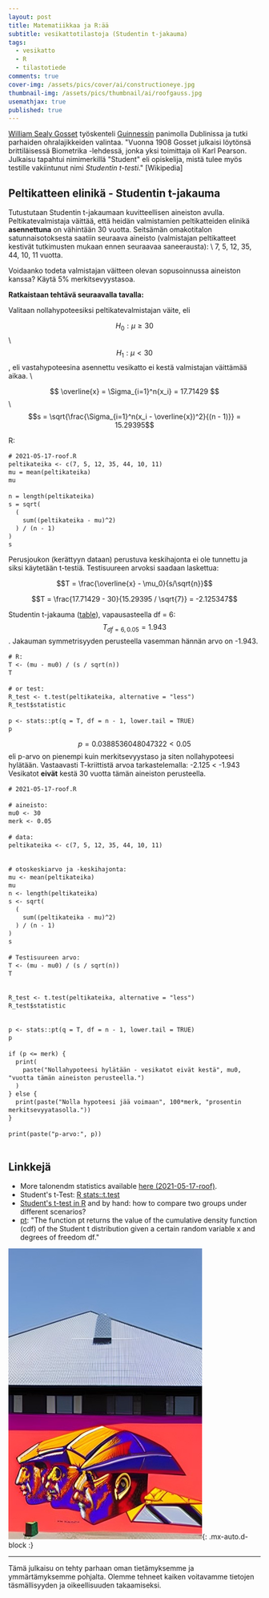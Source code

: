 ```yaml
---
layout: post
title: Matematiikkaa ja R:ää
subtitle: vesikattotilastoja (Studentin t-jakauma)
tags:
  - vesikatto
  - R
  - tilastotiede
comments: true
cover-img: /assets/pics/cover/ai/constructioneye.jpg
thumbnail-img: /assets/pics/thumbnail/ai/roofgauss.jpg
usemathjax: true
published: true
---
```


[William Sealy Gosset](https://fi.wikipedia.org/wiki/William_Sealy_Gosset) työskenteli [Guinnessin](https://talonendm.github.io/2020-12-17-beers/) panimolla Dublinissa ja tutki parhaiden ohralajikkeiden valintaa. "Vuonna 1908 Gosset julkaisi löytönsä brittiläisessä Biometrika -lehdessä, jonka yksi toimittaja oli Karl Pearson. Julkaisu tapahtui nimimerkillä "Student" eli opiskelija, mistä tulee myös testille vakiintunut nimi *Studentin t-testi*." [Wikipedia]

## Peltikatteen elinikä - Studentin t-jakauma

Tutustutaan Studentin t-jakaumaan kuvitteellisen aineiston avulla. Peltikatevalmistaja väittää, että heidän valmistamien peltikatteiden elinikä **asennettuna** on vähintään 30 vuotta. Seitsämän omakotitalon satunnaisotoksesta saatiin seuraava aineisto (valmistajan peltikatteet kestivät tutkimusten mukaan ennen seuraavaa saneerausta): \\
7, 5, 12, 35, 44, 10, 11 vuotta.

Voidaanko todeta valmistajan väitteen olevan sopusoinnussa aineiston kanssa? Käytä 5% merkitsevyystasoa.

**Ratkaistaan tehtävä seuraavalla tavalla:**

Valitaan nollahypoteesiksi peltikatevalmistajan väite, eli

$$H_0: \mu \geq 30$$\\
$$H_1: \mu < 30 $$, eli vastahypoteesina asennettu vesikatto ei kestä valmistajan väittämää aikaa. \\

$$ \overline{x} = \Sigma_{i=1}^n{x_i} = 17.71429 $$\\
$$s = \sqrt{\frac{\Sigma_{i=1}^n(x_i - \overline{x})^2}{(n - 1)}} = 15.29395$$

R:
~~~
# 2021-05-17-roof.R
peltikateika <- c(7, 5, 12, 35, 44, 10, 11)
mu = mean(peltikateika)
mu

n = length(peltikateika)
s = sqrt(
  (
    sum((peltikateika - mu)^2)
  ) / (n - 1)
)
s

~~~

Perusjoukon (kerättyyn dataan) perustuva keskihajonta ei ole tunnettu ja siksi käytetään t-testiä. Testisuureen arvoksi saadaan laskettua:

$$T = \frac{\overline{x} - \mu_0}{s/\sqrt{n}}$$

$$T = \frac{17.71429 - 30}{15.29395 / \sqrt{7}} = 
-2.125347$$

Studentin t-jakauma ([table](https://www.sjsu.edu/faculty/gerstman/StatPrimer/t-table.pdf)), vapausasteella df = 6: $$T_{df=6, 0.05} = 1.943$$. Jakauman symmetrisyyden perusteella vasemman hännän arvo on -1.943.


~~~
# R:
T <- (mu - mu0) / (s / sqrt(n))
T

# or test:
R_test <- t.test(peltikateika, alternative = "less")
R_test$statistic

p <- stats::pt(q = T, df = n - 1, lower.tail = TRUE)
p

~~~

$$p = 0.0388536048047322 < 0.05$$ eli p-arvo on pienempi kuin merkitsevyystaso ja siten nollahypoteesi hylätään. Vastaavasti T-kriittistä arvoa tarkastelemalla: -2.125 < -1.943 Vesikatot **eivät** kestä 30 vuotta tämän aineiston perusteella.




~~~
# 2021-05-17-roof.R

# aineisto:
mu0 <- 30
merk <- 0.05

# data:
peltikateika <- c(7, 5, 12, 35, 44, 10, 11)


# otoskeskiarvo ja -keskihajonta:
mu <- mean(peltikateika)
mu
n <- length(peltikateika)
s <- sqrt(
  (
    sum((peltikateika - mu)^2)
  ) / (n - 1)
)
s

# Testisuureen arvo:
T <- (mu - mu0) / (s / sqrt(n))
T


R_test <- t.test(peltikateika, alternative = "less")
R_test$statistic


p <- stats::pt(q = T, df = n - 1, lower.tail = TRUE)
p

if (p <= merk) {
  print(
    paste("Nollahypoteesi hylätään - vesikatot eivät kestä", mu0, "vuotta tämän aineiston perusteella.") 
  )
} else {
  print(paste("Nolla hypoteesi jää voimaan", 100*merk, "prosentin merkitsevyyatasolla."))
}

print(paste("p-arvo:", p))  
  
~~~

## Linkkejä

- More talonendm statistics available [here (2021-05-17-roof)](https://talonendm.github.io/2021-05-17-roof/).
- Student's t-Test: [R stats::t.test](https://stat.ethz.ch/R-manual/R-devel/library/stats/html/t.test.html)
- [Student's t-test in R](https://statsandr.com/blog/student-s-t-test-in-r-and-by-hand-how-to-compare-two-groups-under-different-scenarios/) and by hand: how to compare two groups under different scenarios?
- [pt](https://www.statology.org/working-with-the-student-t-distribution-in-r-dt-qt-pt-rt/): "The function pt returns the value of the cumulative density function (cdf) of the Student t distribution given a certain random variable x and degrees of freedom df."


![i.03](/assets/pics/page/ai/streetart.jpg){: .mx-auto.d-block :}


---

Tämä julkaisu on tehty parhaan oman tietämyksemme ja ymmärtämyksemme pohjalta. Olemme tehneet kaiken voitavamme tietojen täsmällisyyden ja oikeellisuuden takaamiseksi.

